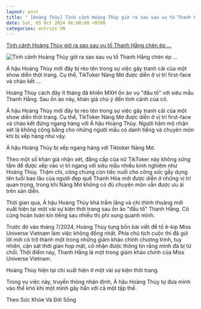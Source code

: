 ```yaml
---
layout: post
title: " [Hoàng Thùy] Tình cảnh Hoàng Thùy giờ ra sao sau vụ tố Thanh Hằng chèn ép ..."
date: Sat, 05 Oct 2024 06:00:00 +0700
categories: entries VN
---
```

[Tình cảnh Hoàng Thùy giờ ra sao sau vụ tố Thanh Hằng chèn ép ...](https://2sao.vn/tinh-canh-hoang-thuy-gio-ra-sao-sau-vu-to-thanh-hang-chen-ep-n-394186.html)

![Tình cảnh Hoàng Thùy giờ ra sao sau vụ tố Thanh Hằng chèn ép ...](https://2sao.vietnamnetjsc.vn/images/2024/10/04/14/36/page.jpg)

Á hậu Hoàng Thùy mới đây bị réo tên trong sự việc gây tranh cãi của một show diễn thời trang. Cụ thể, TikToker Nàng Mơ được diễn ở vị trí first-face và chào kết ...

Hoàng Thùy cách đây ít tháng đã khiến MXH ồn ào vụ "đấu tố" với siêu mẫu Thanh Hằng. Sau ồn ào này, khán giả chú ý đến tình cảnh của cô.

Á hậu Hoàng Thùy mới đây bị réo tên trong sự việc gây tranh cãi của một show diễn thời trang. Cụ thể, TikToker Nàng Mơ được diễn ở vị trí first-face và chào kết đứng ngang hàng với Á hậu Hoàng Thùy. Người hâm mộ nhận xét là không công bằng cho những người mẫu có danh tiếng và chuyên môn khi bị xếp hàng như vậy.



Á hậu Hoàng Thùy bị xếp ngang hàng với Tiktoker Nàng Mơ.

Theo một số khán giả nhận xét, đẳng cấp của nữ TikToker này không xứng tầm để được xếp vào vị trí ngang với siêu mẫu nhiều kinh nghiệm như Hoàng Thùy. Thậm chí, công chúng còn tiếc nuối cho công sức gầy dựng tên tuổi bao lâu của người đẹp quê Thanh Hóa mới được diễn ở những vị trí quan trọng, trong khi Nàng Mơ không có đủ chuyên môn vẫn được ưu ái trên sàn diễn.

Thời gian qua, Á hậu Hoàng Thùy khá trầm lắng và chỉ thỉnh thoảng mới xuất hiện tại một vài sự kiện thời trang sau ồn ào "đấu tố" Thanh Hằng. Cô cũng hoàn toàn kín tiếng sau nhiều thị phi xung quanh mình.

Trước đó vào tháng 7/2024, Hoàng Thùy tung bốn bài viết để tố ê-kíp Miss Universe Vietnam làm việc không đồng nhất. Phía chủ tịch cuộc thi đã gửi lời mời cô trở thành một trong những giám khảo chính chương trình, tuy nhiên, cận sát thời gian họp mặt, cô nhận được thông tin rằng mình đã bị từ chối. Thời điểm này, Thanh Hằng là một trong giám khảo chính của Miss Universe Vietnam.



Hoàng Thùy hiện tại chỉ xuất hiện ở một vài sự kiện thời trang.

Trong vụ việc này, truyền thông nhận định, Á hậu Hoàng Thùy tự đưa mình vào thế khó khi một mình gây hấn với cả một tập thể.

Theo Sức Khỏe Và Đời Sống

